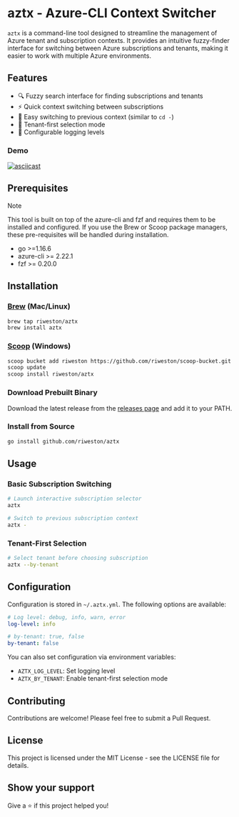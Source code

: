 # aztx - Azure-CLI Context Switcher

`aztx` is a command-line tool designed to streamline the management of Azure tenant and subscription contexts. It provides an intuitive fuzzy-finder interface for switching between Azure subscriptions and tenants, making it easier to work with multiple Azure environments.

## Features

- 🔍 Fuzzy search interface for finding subscriptions and tenants
- ⚡ Quick context switching between subscriptions
- 🔄 Easy switching to previous context (similar to `cd -`)
- 🎯 Tenant-first selection mode
- 🔧 Configurable logging levels

### Demo

[![asciicast](https://asciinema.org/a/Rk36acdIGN9K6w5WO5Rx74NwA.svg)](https://asciinema.org/a/Rk36acdIGN9K6w5WO5Rx74NwA)

## Prerequisites

> [!NOTE]
> This tool is built on top of the azure-cli and fzf and requires them to be installed and configured.
> If you use the Brew or Scoop package managers, these pre-requisites will be handled during installation.

- go >=1.16.6
- azure-cli >= 2.22.1
- fzf >= 0.20.0

## Installation

### [Brew](https://brew.sh/) (Mac/Linux)

```sh
brew tap riweston/aztx
brew install aztx
```

### [Scoop](https://scoop.sh/) (Windows)

```sh
scoop bucket add riweston https://github.com/riweston/scoop-bucket.git
scoop update
scoop install riweston/aztx
```

### Download Prebuilt Binary

Download the latest release from the [releases page](https://github.com/riweston/aztx/releases) and add it to your PATH.

### Install from Source

```sh
go install github.com/riweston/aztx
```

## Usage

### Basic Subscription Switching

```sh
# Launch interactive subscription selector
aztx

# Switch to previous subscription context
aztx -
```

### Tenant-First Selection

```sh
# Select tenant before choosing subscription
aztx --by-tenant
```

## Configuration

Configuration is stored in `~/.aztx.yml`. The following options are available:

```yaml
# Log level: debug, info, warn, error
log-level: info

# by-tenant: true, false
by-tenant: false
```

You can also set configuration via environment variables:
- `AZTX_LOG_LEVEL`: Set logging level
- `AZTX_BY_TENANT`: Enable tenant-first selection mode

## Contributing

Contributions are welcome! Please feel free to submit a Pull Request.

## License

This project is licensed under the MIT License - see the LICENSE file for details.

## Show your support

Give a ⭐️ if this project helped you!
